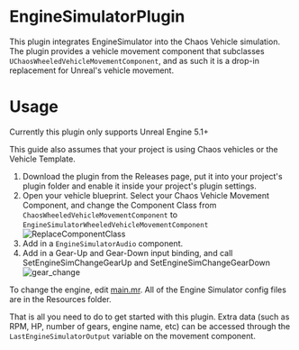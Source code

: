 # EngineSimulatorPlugin

This plugin integrates EngineSimulator into the Chaos Vehicle simulation. The plugin provides a vehicle movement component that subclasses `UChaosWheeledVehicleMovementComponent`, and as such it is a drop-in replacement for Unreal's vehicle movement.

# Usage

Currently this plugin only supports Unreal Engine 5.1+

This guide also assumes that your project is using Chaos vehicles or the Vehicle Template.

1. Download the plugin from the Releases page, put it into your project's plugin folder and enable it inside your project's plugin settings.
2. Open your vehicle blueprint. Select your Chaos Vehicle Movement Component, and change the Component Class from `ChaosWheeledVehicleMovementComponent` to `EngineSimulatorWheeledVehicleMovementComponent`
![ReplaceComponentClass](https://user-images.githubusercontent.com/8600772/226207696-951aaae3-2547-40ae-81bf-407d0fb5bed6.png)
3. Add in a `EngineSimulatorAudio` component.
4. Add in a Gear-Up and Gear-Down input binding, and call SetEngineSimChangeGearUp and SetEngineSimChangeGearDown
![gear_change](https://user-images.githubusercontent.com/8600772/226207860-61120a57-6a01-4a57-bf23-aa2049ff0b5c.png)

To change the engine, edit [main.mr](Resources/assets/main.mr). All of the Engine Simulator config files are in the Resources folder.

That is all you need to do to get started with this plugin. Extra data (such as RPM, HP, number of gears, engine name, etc) can be accessed through the `LastEngineSimulatorOutput` variable on the movement component.
